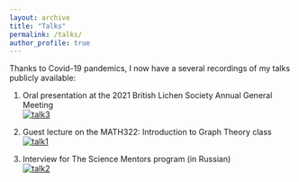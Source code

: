 ```yaml
---
layout: archive
title: "Talks"
permalink: /talks/
author_profile: true
---
```


Thanks to Covid-19 pandemics, I now have a several recordings of my talks publicly available:

1. Oral presentation at the 2021 British Lichen Society Annual General Meeting\
[![talk3](http://metalichen.github.io/images/talk3.jpg)](https://www.youtube.com/watch?v=L9xzSAzUT1s&t=42s&ab_channel=TheBritishLichenSociety)

1. Guest lecture on the MATH322:  Introduction to Graph Theory class\
[![talk1](http://metalichen.github.io/images/talk1.png)](https://www.youtube.com/watch?v=o5TWZaQI8Hc&ab_channel=SeidonAlsaody%27sMathChannel)

1. Interview for The Science Mentors program (in Russian)\
[![talk2](http://metalichen.github.io/images/talk2.jpg)](https://www.youtube.com/watch?v=1G5a-NEvQRI&t=2s&ab_channel=TheScienceMentors)
